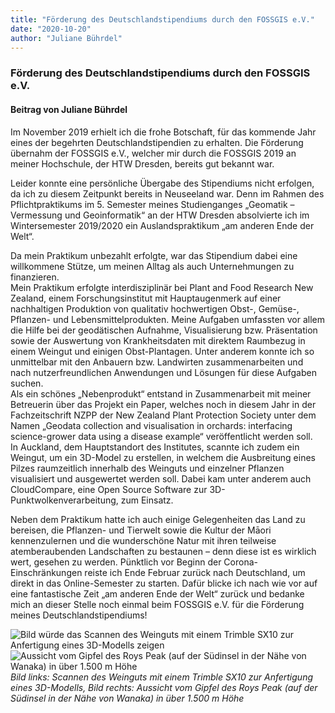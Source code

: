 ```yaml
---
title: "Förderung des Deutschlandstipendiums durch den FOSSGIS e.V."
date: "2020-10-20"
author: "Juliane Bührdel"
---
```


### Förderung des Deutschlandstipendiums durch den FOSSGIS e.V.

#### Beitrag von Juliane Bührdel

Im November 2019 erhielt ich die frohe Botschaft, für das kommende Jahr eines der begehrten Deutschlandstipendien zu erhalten. Die Förderung übernahm der FOSSGIS e.V., welcher mir durch die FOSSGIS 2019 an meiner Hochschule, der HTW Dresden, bereits gut bekannt war. 

Leider konnte eine persönliche Übergabe des Stipendiums nicht erfolgen, da ich zu diesem Zeitpunkt bereits in Neuseeland war. Denn im Rahmen des Pflichtpraktikums im 5. Semester meines Studienganges „Geomatik – Vermessung und Geoinformatik“ an der HTW Dresden absolvierte ich im Wintersemester 2019/2020 ein Auslandspraktikum „am anderen Ende der Welt“. 

Da mein Praktikum unbezahlt erfolgte, war das Stipendium dabei eine willkommene Stütze, um meinen Alltag als auch Unternehmungen zu finanzieren.  
Mein Praktikum erfolgte interdisziplinär bei Plant and Food Research New Zealand, einem Forschungsinstitut mit Hauptaugenmerk auf einer nachhaltigen Produktion von qualitativ hochwertigen Obst-, Gemüse-, Pflanzen- und Lebensmittelprodukten. Meine Aufgaben umfassten vor allem die Hilfe bei der geodätischen Aufnahme, Visualisierung bzw. Präsentation sowie der Auswertung von Krankheitsdaten mit direktem Raumbezug in einem Weingut und einigen Obst-Plantagen. Unter anderem konnte ich so unmittelbar mit den Anbauern bzw. Landwirten zusammenarbeiten und nach nutzerfreundlichen Anwendungen und Lösungen für diese Aufgaben suchen.  
Als ein schönes „Nebenprodukt“ entstand in Zusammenarbeit mit meiner Betreuerin über das Projekt ein Paper, welches noch in diesem Jahr in der Fachzeitschrift NZPP der New Zealand Plant Protection Society unter dem Namen „Geodata collection and visualisation in orchards: interfacing science-grower data using a disease example“ veröffentlicht werden soll.  
In Auckland, dem Hauptstandort des Institutes, scannte ich zudem ein Weingut, um ein 3D-Model zu erstellen, in welchem die Ausbreitung eines Pilzes raumzeitlich innerhalb des Weinguts und einzelner Pflanzen visualisiert und ausgewertet werden soll. Dabei kam unter anderem auch CloudCompare, eine Open Source Software zur 3D-Punktwolkenverarbeitung, zum Einsatz.

Neben dem Praktikum hatte ich auch einige Gelegenheiten das Land zu bereisen, die Pflanzen- und Tierwelt sowie die Kultur der Māori kennenzulernen und die wunderschöne Natur mit ihren teilweise atemberaubenden Landschaften zu bestaunen – denn diese ist es wirklich wert, gesehen zu werden.
Pünktlich vor Beginn der Corona-Einschränkungen reiste ich Ende Februar zurück nach Deutschland, um direkt in das Online-Semester zu starten. Dafür blicke ich nach wie vor auf eine fantastische Zeit „am anderen Ende der Welt“ zurück und bedanke mich an dieser Stelle noch einmal beim FOSSGIS e.V. für die Förderung meines Deutschlandstipendiums!


![Bild würde das Scannen des Weinguts mit einem Trimble SX10 zur Anfertigung eines 3D-Modells zeigen](/news/images/J-Buehrdel_Wein_Scan.jpg "Scannen des Weinguts") ![Aussicht vom Gipfel des Roys Peak (auf der Südinsel in der Nähe von Wanaka) in über 1.500 m Höhe](/news/images/J-Buehrdel_Roys_Peak.JPG "Aussicht Gipfel Roys Peak")
*Bild links: Scannen des Weinguts mit einem Trimble SX10 zur Anfertigung eines 3D-Modells,  Bild rechts: Aussicht vom Gipfel des Roys Peak (auf der Südinsel in der Nähe von Wanaka) in über 1.500 m Höhe*


